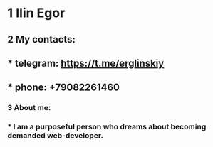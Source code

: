 # 1 Ilin Egor
## 2 My contacts:
## * telegram: https://t.me/erglinskiy
## * phone: +79082261460
### 3 About me:
### * I am a purposeful person who dreams about becoming demanded web-developer.
